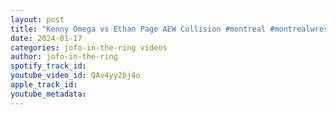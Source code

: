 ```yaml
---
layout: post
title: "Kenny Omega vs Ethan Page AEW Collision #montreal #montrealwrestling"
date: 2024-01-17
categories: jofo-in-the-ring videos
author: jofo-in-the-ring
spotify_track_id: 
youtube_video_id: QAv4yy2bj4o
apple_track_id: 
youtube_metadata: 
---
```

